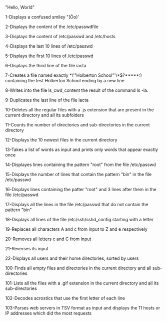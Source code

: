 "Hello, World"

1-Displays a confused smiley "(Ôo)'

2-Displays the content of the /etc/passwdfile

3-Displays the content of /etc/passwd and /etc/hosts

4-Displays the last 10 lines of /etc/passwd

5-Displays the first 10 lines of /etc/passwd

6-Displays the third line of the file iacta

7-Creates a file named exactly \*\\'"Holberton School"\'\\*$\?\*\*\*\*\*:) containing the test Holberton School ending by a new line

8-Writes into the file ls_cwd_content the result of the command ls -la.

9-Duplicates the last line of the file iacta

10-Deletes all the regular files with a .js extension that are present in the current directory and all its subfolders

11-Counts the number of directories and sub-directories in the current directory

12-Displays the 10 newest files in the current directory

13-Takes a list of words as input and prints only words that appear exactly once

14-Displayes lines containing the pattern "root" from the file /etc/passwd

15-Displays the number of lines that contain the pattern "bin" in the file /etc/passwd

16-Displays lines containing the patter "root" and 3 lines after them in the file /etc/passwd

17-Displays all the lines in the file /etc/passwd that do not contain the pattern "bin"

18-Displays all lines of the file /etc/ssh/sshd_config starting with a letter

19-Replaces all characters A and c from input to Z and e respectively

20-Removes all letters c and C from input

21-Reverses its input

22-Displays all users and their home directories, sorted by users

100-Finds all empty files and directories in the current directory and all sub-directories

101-Lists all the files with a .gif extension in the current directory and all its sub-directories

102-Decodes acrostics that use the first letter of each line

103-Parses web servers in TSV format as input and displays the 11 hosts or IP addresses which did the most requests